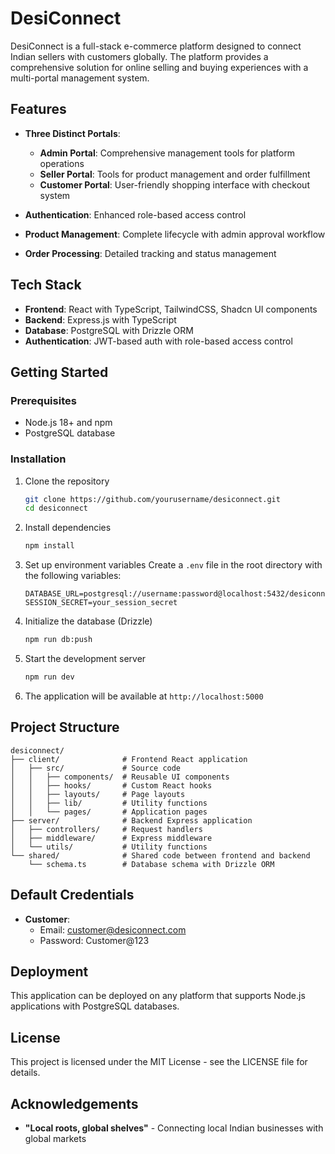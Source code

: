 # DesiConnect

DesiConnect is a full-stack e-commerce platform designed to connect Indian sellers with customers globally. The platform provides a comprehensive solution for online selling and buying experiences with a multi-portal management system.



##  Features

- **Three Distinct Portals**: 
  - **Admin Portal**: Comprehensive management tools for platform operations
  - **Seller Portal**: Tools for product management and order fulfillment
  - **Customer Portal**: User-friendly shopping interface with checkout system

- **Authentication**: Enhanced role-based access control
- **Product Management**: Complete lifecycle with admin approval workflow
- **Order Processing**: Detailed tracking and status management

##  Tech Stack

- **Frontend**: React with TypeScript, TailwindCSS, Shadcn UI components
- **Backend**: Express.js with TypeScript
- **Database**: PostgreSQL with Drizzle ORM
- **Authentication**: JWT-based auth with role-based access control

##  Getting Started

### Prerequisites

- Node.js 18+ and npm
- PostgreSQL database

### Installation

1. Clone the repository
   ```bash
   git clone https://github.com/yourusername/desiconnect.git
   cd desiconnect
   ```

2. Install dependencies
   ```bash
   npm install
   ```

3. Set up environment variables
   Create a `.env` file in the root directory with the following variables:
   ```
   DATABASE_URL=postgresql://username:password@localhost:5432/desiconnect
   SESSION_SECRET=your_session_secret
   ```

4. Initialize the database (Drizzle)
   ```bash
   npm run db:push
   ```

5. Start the development server
   ```bash
   npm run dev
   ```

6. The application will be available at `http://localhost:5000`

##  Project Structure

```
desiconnect/
├── client/              # Frontend React application
│   ├── src/             # Source code
│   │   ├── components/  # Reusable UI components
│   │   ├── hooks/       # Custom React hooks
│   │   ├── layouts/     # Page layouts
│   │   ├── lib/         # Utility functions
│   │   └── pages/       # Application pages
├── server/              # Backend Express application
│   ├── controllers/     # Request handlers
│   ├── middleware/      # Express middleware
│   └── utils/           # Utility functions
└── shared/              # Shared code between frontend and backend
    └── schema.ts        # Database schema with Drizzle ORM
```

##  Default Credentials

- **Customer**:
  - Email: customer@desiconnect.com
  - Password: Customer@123

##  Deployment

This application can be deployed on any platform that supports Node.js applications with PostgreSQL databases.

##  License

This project is licensed under the MIT License - see the LICENSE file for details.

##  Acknowledgements

- **"Local roots, global shelves"** - Connecting local Indian businesses with global markets
